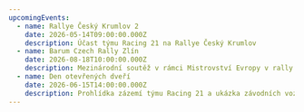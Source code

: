 ```yaml
---
upcomingEvents:
  - name: Rallye Český Krumlov 2
    date: 2026-05-14T09:00:00.000Z
    description: Účast týmu Racing 21 na Rallye Český Krumlov
  - name: Barum Czech Rally Zlín
    date: 2026-08-18T10:00:00.000Z
    description: Mezinárodní soutěž v rámci Mistrovství Evropy v rally
  - name: Den otevřených dveří
    date: 2026-06-15T14:00:00.000Z
    description: Prohlídka zázemí týmu Racing 21 a ukázka závodních vozů
---
```


